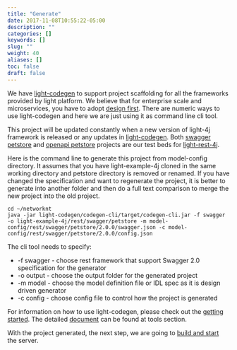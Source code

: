 ```yaml
---
title: "Generate"
date: 2017-11-08T10:55:22-05:00
description: ""
categories: []
keywords: []
slug: ""
weight: 40
aliases: []
toc: false
draft: false
---
```


We have [light-codegen][] to support project scaffolding for all the frameworks provided
by light platform. We believe that for enterprise scale and microservices, you have to
adopt [design first][]. There are numeric ways to use light-codegen and here we are just 
using it as command line cli tool.  

This project will be updated constantly when a new version of light-4j framework 
is released or any updates in [light-codegen][]. Both [swagger petstore][] and 
[openapi petstore][] projects are our test beds for [light-rest-4j][].

Here is the command line to generate this project from model-config directory. It
assumes that you have light-example-4j cloned in the same working directory and 
petstore directory is removed or renamed. If you have changed the specification
and want to regenerate the project, it is better to generate into another folder
and then do a full text comparison to merge the new project into the old project. 

```
cd ~/networknt
java -jar light-codegen/codegen-cli/target/codegen-cli.jar -f swagger -o light-example-4j/rest/swagger/petstore -m model-config/rest/swagger/petstore/2.0.0/swagger.json -c model-config/rest/swagger/petstore/2.0.0/config.json
```

The cli tool needs to specify:
 
* -f swagger       - choose rest framework that support Swagger 2.0 specification for the generator
* -o output        - choose the output folder for the generated project
* -m model         - choose the model definition file or IDL spec as it is design driven generator
* -c config        - choose config file to control how the project is generated


For information on how to use light-codegen, please check out the [getting started][]. The
detailed [document][] can be found at tools section. 

With the project generated, the next step, we are going to [build and start][] the server. 

[design first]: /design/design-first/
[light-codegen]: https://github.com/networknt/light-codegen
[light-rest-4j]: /style/light-rest-4j/
[getting started]: /getting-started/light-codegen/
[document]: /tool/light-codegen/
[build and start]: /tutorial/rest/swagger/petstore/build/
[swagger petstore]: https://github.com/networknt/light-example-4j/tree/master/rest/swagger/petstore
[openapi petstore]: https://github.com/networknt/light-example-4j/tree/master/rest/openapi/petstore

